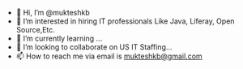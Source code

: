 - 👋 Hi, I’m @mukteshkb
- 👀 I’m interested in hiring IT professionals Like Java, Liferay, Open Source,Etc.
- 🌱 I’m currently learning ...
- 💞️ I’m looking to collaborate on US IT Staffing...
- 📫 How to reach me via email is mukteshkb@gmail.com

<!---
mukteshkb/mukteshkb is a ✨ special ✨ repository because its `README.md` (this file) appears on your GitHub profile.
You can click the Preview link to take a look at your changes.
--->
